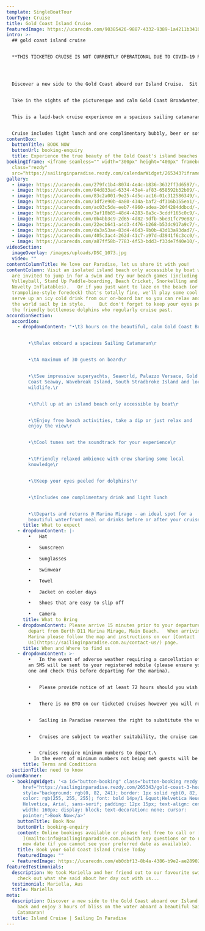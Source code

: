 ```yaml
---
template: SingleBoatTour
tourType: Cruise
title: Gold Coast Island Cruise
featuredImage: https://ucarecdn.com/90385426-9887-4332-9389-1a4211b34104/-/preview/-/enhance/50/
intro: >-
  ## gold coast island cruise


  **THIS TICKETED CRUISE IS NOT CURRENTLY OPERATIONAL DUE TO COVID-19 RESTRICTIONS AND BORDER CLOSURES.   OUR PRIVATE CHARTERS CONTINUE TO SAIL WITH GREAT RATES AVAILABLE FOR SMALL GROUPS/MID-WEEK.  PLEASE CONTACT US VIA THE BOOKING/ENQUIRY FORM TO ENQUIRE ABOUT A PRIVATE CHARTER.**  




  Discover a new side to the Gold Coast aboard our Island Cruise.  Sit back and enjoy 3 hours of bliss on the water aboard a beautiful Sailing Catamaran!


  Take in the sights of the picturesque and calm Gold Coast Broadwater, including impressive super yachts, Sea World, Palazzo Versace, South Stradbroke Island, Wavebreak Island and the Gold Coast Seaway.  


  This is a laid-back cruise experience on a spacious sailing catamaran that you are sure to love.   With no more than 30 guests on board we curate a social atmosphere and we can't wait to welcome you on board our beautiful boat!


  Cruise includes light lunch and one complimentary bubbly, beer or soft drink.
contentBox:
  buttonTitle: BOOK NOW
  buttonUrl: booking-enquiry
  title: Experience the true beauty of the Gold Coast's island beaches.
bookingIframe: <iframe seamless="" width="300px" height="400px" frameborder="0"
  class="rezdy"
  src="https://sailinginparadise.rezdy.com/calendarWidget/265343?iframe=true"></iframe>
gallery:
  - image: https://ucarecdn.com/279fc1b4-8074-4e4c-b836-3632ff3d6597/-/preview/-/enhance/64/
  - image: https://ucarecdn.com/04d833ad-6334-43e4-af83-658592b32b09/-/preview/-/enhance/50/
  - image: https://ucarecdn.com/83c2a001-9e25-4d5c-ac16-01c312586349/-/preview/-/enhance/50/
  - image: https://ucarecdn.com/1df2e90b-4a80-434a-baf2-df316b155ea1/-/preview/-/enhance/30/
  - image: https://ucarecdn.com/ac03c5de-eeb7-4960-adea-20f4284ddbcd/-/preview/-/enhance/50/
  - image: https://ucarecdn.com/3af10b85-48d4-4283-8a3c-3cddf165c0c9/-/preview/-/enhance/50/
  - image: https://ucarecdn.com/0b4bb3c9-2d65-4d82-9dfb-5be31fc79e88/-/preview/-/enhance/19/
  - image: https://ucarecdn.com/22ecb641-a4d3-4476-b268-b53dc917a9c7/-/preview/-/enhance/81/
  - image: https://ucarecdn.com/da3a53ae-83d4-46d3-9b0b-43d13a93dad7/-/preview/-/enhance/50/
  - image: https://ucarecdn.com/405c3ac4-262d-41c7-a97d-d3941f6c3cc0/-/preview/-/enhance/23/
  - image: https://ucarecdn.com/a87ff58b-7783-4f53-bdd3-f33de7f40e10/-/preview/-/enhance/50/
videoSection:
  imageOverlay: /images/uploads/DSC_1073.jpg
  video: ""
contentColumnTitle: We love our Paradise, let us share it with you!
contentColumn: Visit an isolated island beach only accessible by boat where you
  are invited to jump in for a swim and try our beach games (including Beach
  Volleyball, Stand Up Paddle-boarding, Beach Cricket, Snorkelling and Fun
  Novelty Inflatables).   Or if you just want to laze on the beach (or our
  trampoline-style foredeck) that's totally fine, we'll play some cool tunes and
  serve up an icy cold drink from our on-board bar so you can relax and watch
  the world sail by in style.     But don't forget to keep your eyes peeled for
  the friendly bottlenose dolphins who regularly cruise past.
accordionSection:
  accordion:
    - dropdownContent: "•\t3 hours on the beautiful, calm Gold Coast Broadwater\r


        •\tRelax onboard a spacious Sailing Catamaran\r


        •\tA maximum of 30 guests on board\r


        •\tSee impressive superyachts, Seaworld, Palazzo Versace, Gold
        Coast Seaway, Wavebreak Island, South Stradbroke Island and local
        wildlife.\r


        •\tPull up at an island beach only accessible by boat\r


        •\tEnjoy free beach activities, take a dip or just relax and
        enjoy the view\r


        •\tCool tunes set the soundtrack for your experience\r


        •\tFriendly relaxed ambience with crew sharing some local
        knowledge\r


        •\tKeep your eyes peeled for dolphins!\r


        •\tIncludes one complimentary drink and light lunch


        •\tDeparts and returns @ Marina Mirage - an ideal spot for a
        beautiful waterfront meal or drinks before or after your cruise"
      title: What to expect
    - dropdownContent: |-
        •	Hat

        •	Sunscreen

        •	Sunglasses

        •	Swimwear 

        •	Towel

        •	Jacket on cooler days

        •	Shoes that are easy to slip off

        •	Camera
      title: What to Bring
    - dropdownContent: Please arrive 15 minutes prior to your departure time.   We
        depart from Berth D11 Marina Mirage, Main Beach.   When arriving at the
        Marina please follow the map and instructions on our [Contact
        Us](https://sailinginparadise.com.au/contact-us/) page.
      title: When and Where to find us
    - dropdownContent: >-
        •	In the event of adverse weather requiring a cancellation of the cruise
        an SMS will be sent to your registered mobile (please ensure you provide
        one and check this before departing for the marina).   


        •	Please provide notice of at least 72 hours should you wish to cancel to avoid forfeiture of ticket price.  


        •	There is no BYO on our ticketed cruises however you will receive one complimentary bubbly, beer or soft drink and extra drinks may be purchased on board at very reasonable prices (cash preferred, cards accepted).  


        •	Sailing in Paradise reserves the right to substitute the vessel if necessary without prior notice.


        •	Cruises are subject to weather suitability, the cruise can proceed in many weather conditions but if it is deemed unsafe or overly unpleasant we will not sail as we do want our guests to have a safe and enjoyable experience on board.   Guests are able to reschedule or request a refund in this circumstance.


        •	Cruises require minimum numbers to depart.\
          In the event of minimum numbers not being met guests will be offered a full refund or the opportunity to reschedule to an alternative date.
      title: Terms and Conditions
  sectionTitle: need to know
columnBanner:
  - bookingWidget: '<a id="button-booking" class="button-booking rezdy rezdy-modal"
      href="https://sailinginparadise.rezdy.com/265343/gold-coast-3-hour-island-adventure-cruise"
      style="background: rgb(0, 82, 241); border: 1px solid rgb(0, 82, 241);
      color: rgb(255, 255, 255); font: bold 14px/1 &quot;Helvetica Neue&quot;,
      Helvetica, Arial, sans-serif; padding: 12px 15px; text-align: center;
      width: 160px; display: block; text-decoration: none; cursor:
      pointer;">Book Now</a>'
    buttonTitle: Book Now
    buttonUrl: booking-enquiry
    content: Online bookings available or please feel free to call or [email
      ](mailto:info@sailinginparadise.com.au)with any questions or to request a
      new date (if you cannot see your preferred date as available).
    title: Book your Gold Coast Island Cruise Today
    featuredImage: ""
  - featuredImage: https://ucarecdn.com/eb0dbf13-8b4a-4386-b9e2-ae289024029d/-/preview/-/enhance/85/
featuredTestimonials:
  description: We took Mariella and her friend out to our favourite swimming spot,
    check out what she said about her day out with us...
  testimonial: Mariella, Aus
  title: Mariella
meta:
  description: Discover a new side to the Gold Coast aboard our Island Cruise. Sit
    back and enjoy 3 hours of bliss on the water aboard a beautiful Sailing
    Catamaran!
  title: Island Cruise | Sailing In Paradise
---
```

